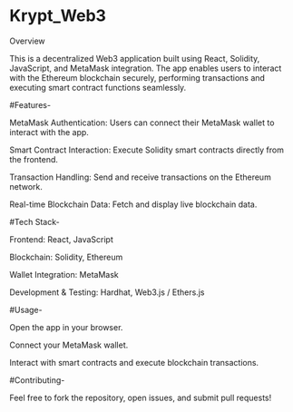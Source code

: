 # Krypt_Web3

Overview

This is a decentralized Web3 application built using React, Solidity, JavaScript, and MetaMask integration. The app enables users to interact with the Ethereum blockchain securely, performing transactions and executing smart contract functions seamlessly.

#Features-

MetaMask Authentication: Users can connect their MetaMask wallet to interact with the app.

Smart Contract Interaction: Execute Solidity smart contracts directly from the frontend.

Transaction Handling: Send and receive transactions on the Ethereum network.

Real-time Blockchain Data: Fetch and display live blockchain data.

#Tech Stack-

Frontend: React, JavaScript

Blockchain: Solidity, Ethereum

Wallet Integration: MetaMask

Development & Testing: Hardhat, Web3.js / Ethers.js

#Usage-

Open the app in your browser.

Connect your MetaMask wallet.

Interact with smart contracts and execute blockchain transactions.

#Contributing-

Feel free to fork the repository, open issues, and submit pull requests!


